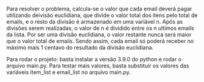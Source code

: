 Para resolver o problema, calcula-se o valor que cada email deverá pagar utilizando deivisão euclidiana, que divide o
valor total dos itens pelo total de emails, e o resto da divisão é armazenado em uma variável n. Após as divisões serem
realizadas, o valor de n é dividido entre os n ultimos emails da lista. Por ser uma divisão euclidiana, o valor restante
nunca será maior que o valor total de emails. Sendo assim, cada email só poderá receber no máximo mais 1 centavo do
resultado da divisão euclidiana.


Para rodar o projeto: basta instalar a versão 3.9.0 do python e rodar o arquivo main.py. Para testar mais valores, basta
substituir os valores das variáveis item_list e email_list no arquivo main.py.